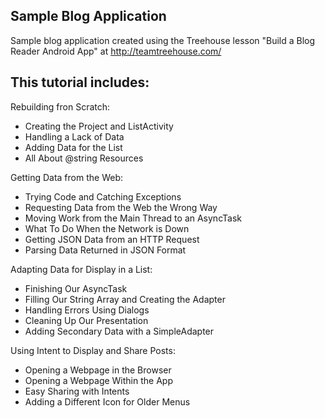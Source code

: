 Sample Blog Application
-----------------------

Sample blog application created using the Treehouse lesson "Build a Blog Reader Android App" at http://teamtreehouse.com/

This tutorial includes:
-----------------------
Rebuilding fron Scratch:
  - Creating the Project and ListActivity
  - Handling a Lack of Data
  - Adding Data for the List
  - All About @string Resources

Getting Data from the Web:
  - Trying Code and Catching Exceptions
  - Requesting Data from the Web the Wrong Way
  - Moving Work from the Main Thread to an AsyncTask
  - What To Do When the Network is Down
  - Getting JSON Data from an HTTP Request
  - Parsing Data Returned in JSON Format

Adapting Data for Display in a List:
  - Finishing Our AsyncTask
  - Filling Our String Array and Creating the Adapter
  - Handling Errors Using Dialogs
  - Cleaning Up Our Presentation
  - Adding Secondary Data with a SimpleAdapter
  
Using Intent to Display and Share Posts:
  - Opening a Webpage in the Browser
  - Opening a Webpage Within the App
  - Easy Sharing with Intents
  - Adding a Different Icon for Older Menus  
  
  